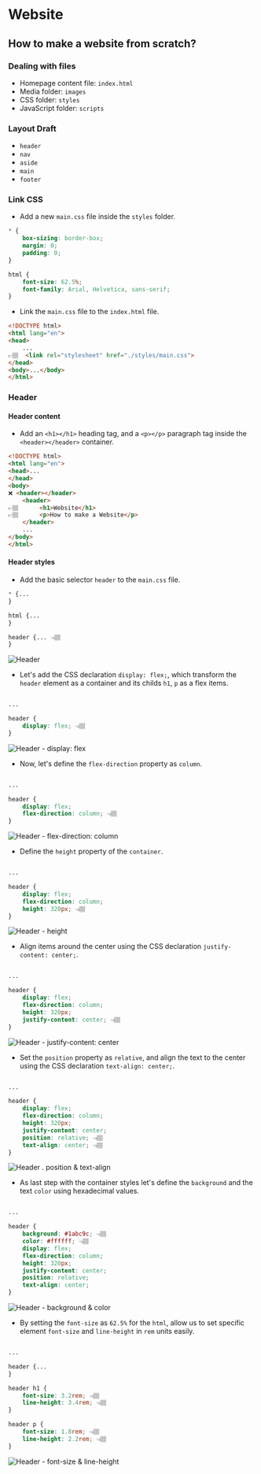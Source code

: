 # Website

## How to make a website from scratch?

### Dealing with files

- Homepage content file: `index.html`
- Media folder: `images`
- CSS folder: `styles`
- JavaScript folder: `scripts`

### Layout Draft

- `header`
- `nav`
- `aside`
- `main`
- `footer`

### Link CSS

- Add a new `main.css` file inside the `styles` folder.

```css
* {
    box-sizing: border-box;
    margin: 0;
    padding: 0;
}

html {
    font-size: 62.5%;
    font-family: Arial, Helvetica, sans-serif;
}

```

- Link the `main.css` file to the `index.html` file.

```html
<!DOCTYPE html>
<html lang="en">
<head>
    ...
👉🏽  <link rel="stylesheet" href="./styles/main.css">
</head>
<body>...</body>
</html>
```

### Header

#### Header content

- Add an `<h1></h1>` heading tag, and a `<p></p>` paragraph tag inside the `<header></header>` container.

```html
<!DOCTYPE html>
<html lang="en">
<head>...
</head>
<body>
❌ <header></header>
    <header>
👉🏽      <h1>Website</h1>
👉🏽      <p>How to make a Website</p>
    </header>
    ...
</body>
</html>
```

#### Header styles

- Add the basic selector `header` to the `main.css` file.

```css
* {...
}

html {...
}

header {... 👈🏽
}
```

![Header](https://i.imgur.com/lSQjImF.png)

- Let's add the CSS declaration `display: flex;`, which transform the `header` element as a container and its childs `h1`, `p` as a flex items.

```css

...

header {
    display: flex; 👈🏽
}
```

![Header - display: flex](https://i.imgur.com/nxFYzp8.png)

- Now, let's define the `flex-direction` property as `column`.

```css

...

header {
    display: flex;
    flex-direction: column; 👈🏽
}
```

![Header - flex-direction: column](https://i.imgur.com/uJhnUKJ.png)

- Define the `height` property of the `container`.

```css

...

header {
    display: flex;
    flex-direction: column;
    height: 320px; 👈🏽
}
```

![Header - height](https://i.imgur.com/KxijYiB.png)

- Align items around the center using the CSS declaration `justify-content: center;`.

```css

...

header {
    display: flex;
    flex-direction: column;
    height: 320px;
    justify-content: center; 👈🏽
}
```

![Header - justify-content: center](https://i.imgur.com/Ao72mzA.png)

- Set the `position` property as `relative`, and align the text to the center using the CSS declaration `text-align: center;`.

```css

...

header {
    display: flex;
    flex-direction: column;
    height: 320px;
    justify-content: center;
    position: relative; 👈🏽
    text-align: center; 👈🏽
}
```

![Header . position & text-align](https://i.imgur.com/Oh0X2C9.png)

- As last step with the container styles let's define the `background` and the text `color` using hexadecimal values.

```css

...

header {
    background: #1abc9c; 👈🏽
    color: #ffffff; 👈🏽
    display: flex;
    flex-direction: column;
    height: 320px;
    justify-content: center;
    position: relative;
    text-align: center;
}
```

![Header - background & color](https://i.imgur.com/maDuo8d.png)

- By setting the `font-size` as `62.5%` for the `html`, allow us to set specific element `font-size` and `line-height` in `rem` units easily.

```css

...

header {...
}

header h1 {
    font-size: 3.2rem; 👈🏽
    line-height: 3.4rem; 👈🏽
}

header p {
    font-size: 1.8rem; 👈🏽
    line-height: 2.2rem; 👈🏽
}

```

![Header - font-size & line-height](https://i.imgur.com/YkGfPz1.png)
